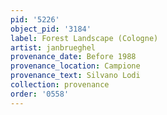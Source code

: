 ```yaml
---
pid: '5226'
object_pid: '3184'
label: Forest Landscape (Cologne)
artist: janbrueghel
provenance_date: Before 1988
provenance_location: Campione
provenance_text: Silvano Lodi
collection: provenance
order: '0558'
---
```

